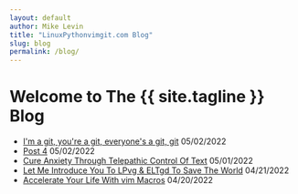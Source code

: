 ```yaml
---
layout: default
author: Mike Levin
title: "LinuxPythonvimgit.com Blog"
slug: blog
permalink: /blog/
---
```


# Welcome to The {{ site.tagline }} Blog

- [I'm a git, you're a git, everyone's a git, git](/blog/im-a-git-youre-a-git-everyones-a-git-git/) 05/02/2022
- [Post 4](/blog/post-4/) 05/02/2022
- [Cure Anxiety Through Telepathic Control Of Text](/blog/cure-anxiety-through-telepathic-control-of-text/) 05/01/2022
- [Let Me Introduce You To LPvg & ELTgd To Save The World](/blog/let-me-introduce-you-to-lpvg-eltgd-to-save-the-world/) 04/21/2022
- [Accelerate Your Life With vim Macros](/blog/accelerate-your-life-with-vim-macros/) 04/20/2022